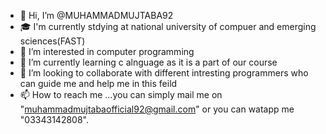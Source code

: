 - 👋 Hi, I’m @MUHAMMADMUJTABA92
- 🎓 I'm currently stdying at national university of compuer and emerging sciences(FAST)
- 👀 I’m interested in computer programming 
- 🌱 I’m currently learning c alnguage as it is a part of our course
- 💞️ I’m looking to collaborate with different intresting programmers who can guide me and help me in this feild
- 📫 How to reach me ...you can simply mail me on "muhammadmujtabaofficial92@gmail.com" or you can watapp me "03343142808".


<!---
MUHAMMADMUJTABA92/MUHAMMADMUJTABA92 is a ✨ special ✨ repository because its `README.md` (this file) appears on your GitHub profile.
You can click the Preview link to take a look at your changes.
--->
